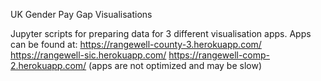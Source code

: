 UK Gender Pay Gap Visualisations

Jupyter scripts for preparing data for 3 different visualisation apps. Apps can be found at:
https://rangewell-county-3.herokuapp.com/ 
https://rangewell-sic.herokuapp.com/ 
https://rangewell-comp-2.herokuapp.com/ 
(apps are not optimized and may be slow)
